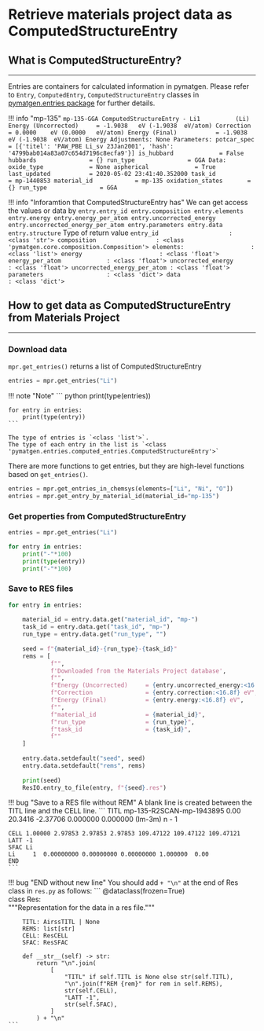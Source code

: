 # Retrieve materials project data as ComputedStructureEntry


## What is ComputedStructureEntry?

---

Entries are containers for calculated information in pymatgen.
Please refer to `Entry`, `ComputedEntry`, `ComputedStructureEntry` classes in
[pymatgen.entries package](https://pymatgen.org/pymatgen.entries.html) for
further details.

!!! info "mp-135"
    ```
    mp-135-GGA ComputedStructureEntry - Li1          (Li)
    Energy (Uncorrected)     = -1.9038   eV (-1.9038  eV/atom)
    Correction               = 0.0000    eV (0.0000   eV/atom)
    Energy (Final)           = -1.9038   eV (-1.9038  eV/atom)
    Energy Adjustments:
      None
    Parameters:
      potcar_spec            = [{'titel': 'PAW_PBE Li_sv 23Jan2001', 'hash': '4799bab014a83a07c654d7196c8ecfa9'}]
      is_hubbard             = False
      hubbards               = {}
      run_type               = GGA
    Data:
      oxide_type             = None
      aspherical             = True
      last_updated           = 2020-05-02 23:41:40.352000
      task_id                = mp-1440853
      material_id            = mp-135
      oxidation_states       = {}
      run_type               = GGA
    ```

!!! info "Inforamtion that ComputedStructureEntry has"
    We can get access the values or data by 
    ```
    entry.entry_id
    entry.composition
    entry.elements
    entry.energy
    entry.energy_per_atom
    entry.uncorrected_energy
    entry.uncorrected_energy_per_atom
    entry.parameters
    entry.data
    entry.structure
    ```
    Type of return value
    ```
    entry_id                    : <class 'str'>
    composition                 : <class 'pymatgen.core.composition.Composition'>
    elements:                   : <class 'list'>
    energy                      : <class 'float'>
    energy_per_atom             : <class 'float'>
    uncorrected_energy          : <class 'float'>
    uncorrected_energy_per_atom : <class 'float'>
    parameters                  : <class 'dict'>
    data                        : <class 'dict'>
    ```


## How to get data as ComputedStructureEntry from Materials Project

---

### Download data

`mpr.get_entries()` returns a list of ComputedStructureEntry

``` python
entries = mpr.get_entries("Li")
```

!!! note "Note"
    ``` python
    print(type(entries))
    
    for entry in entries:
        print(type(entry))
    ```
    
    The type of entries is `<class 'list'>`.
    The type of each entry in the list is `<class 'pymatgen.entries.computed_entries.ComputedStructureEntry'>`

There are more functions to get entries, but they are high-level functions
based on `get_entries()`.

``` python
entries = mpr.get_entries_in_chemsys(elements=["Li", "Ni", "O"])
entries = mpr.get_entry_by_material_id(material_id="mp-135")
```

### Get properties from ComputedStructureEntry

``` python
entries = mpr.get_entries("Li")

for entry in entries:
    print("-"*100)
    print(type(entry))
    print("-"*100)
```


### Save to RES files

``` python
for entry in entries:                                                                                               
                                                                                                                    
    material_id = entry.data.get("material_id", "mp-")                                                              
    task_id = entry.data.get("task_id", "mp-")                                                                      
    run_type = entry.data.get("run_type", "")                                                                       
                                                                                                                    
    seed = f"{material_id}-{run_type}-{task_id}"                                                                    
    rems = [                                                                                                        
            f"",                                                                                                    
            f'Downloaded from the Materials Project database',                                                      
            f"",                                                                                                    
            f"Energy (Uncorrected)     = {entry.uncorrected_energy:<16.8f} eV",                                     
            f"Correction               = {entry.correction:<16.8f} eV",                                             
            f"Energy (Final)           = {entry.energy:<16.8f} eV",                                                 
            f"",                                                                                                    
            f"material_id              = {material_id}",                                                            
            f"run_type                 = {run_type}",                                                               
            f"task_id                  = {task_id}",                                                                
            f""                                                                                                     
    ]                                                                                                               
                                                                                                                    
    entry.data.setdefault("seed", seed)                                                                             
    entry.data.setdefault("rems", rems)                                                                             
                                                                                                                    
    print(seed)                                                                                                     
    ResIO.entry_to_file(entry, f"{seed}.res")    
```


!!! bug "Save to a RES file without REM"
    A blank line is created between the TITL line and the CELL line.
    ```
    TITL mp-135-R2SCAN-mp-1943895 0.00 20.3416 -2.37706 0.000000 0.000000 (Im-3m) n - 1
    
    CELL 1.00000 2.97853 2.97853 2.97853 109.47122 109.47122 109.47121
    LATT -1
    SFAC Li
    Li     1  0.00000000 0.00000000 0.00000000 1.000000  0.00
    END
    ```

!!! bug "END without new line"
    You should add `+ "\n"` at the end of Res class in `res.py` as follows:
    ```
    @dataclass(frozen=True)                                                                                                 
    class Res:                                                                                                              
        """Representation for the data in a res file."""                                                                    
                                                                                                                            
        TITL: AirssTITL | None                                                                                              
        REMS: list[str]                                                                                                     
        CELL: ResCELL                                                                                                       
        SFAC: ResSFAC                                                                                                       
                                                                                                                            
        def __str__(self) -> str:                                                                                           
            return "\n".join(                                                                                               
                [                                                                                                           
                    "TITL" if self.TITL is None else str(self.TITL),                                                        
                    "\n".join(f"REM {rem}" for rem in self.REMS),                                                           
                    str(self.CELL),                                                                                         
                    "LATT -1",                                                                                              
                    str(self.SFAC),                                                                                         
                ]                                                                                                           
            ) + "\n"
    ```

